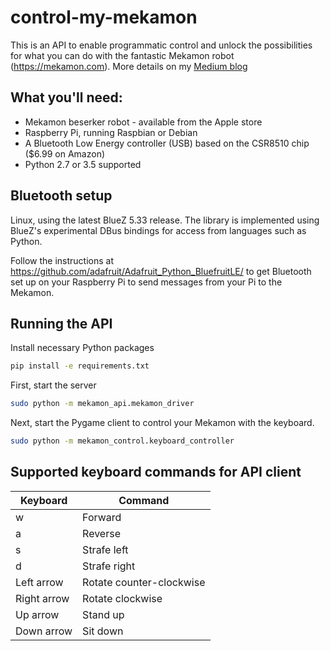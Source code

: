 # control-my-mekamon

This is an API to enable programmatic control and unlock the possibilities for what you can do with the fantastic Mekamon robot (https://mekamon.com). More details on my [Medium blog](https://medium.com/@zredlined/making-my-own-spot-mini-edfa09a7e55c)

## What you'll need:
* Mekamon beserker robot - available from the Apple store
* Raspberry Pi, running Raspbian or Debian
* A Bluetooth Low Energy controller (USB) based on the CSR8510 chip ($6.99 on Amazon)
* Python 2.7 or 3.5 supported

## Bluetooth setup
Linux, using the latest BlueZ 5.33 release. The library is implemented using BlueZ's experimental DBus bindings for access from languages such as Python.

Follow the instructions at https://github.com/adafruit/Adafruit_Python_BluefruitLE/ to get Bluetooth set up on your Raspberry Pi to send messages from your Pi to the Mekamon.

## Running the API

Install necessary Python packages
```bash
pip install -e requirements.txt
```

First, start the server
```bash
sudo python -m mekamon_api.mekamon_driver
```

Next, start the Pygame client to control your Mekamon with the keyboard. 
```bash
sudo python -m mekamon_control.keyboard_controller
```

## Supported keyboard commands for API client

| Keyboard       | Command      |
| ------------- |-------------| 
| w              | Forward      |
| a              | Reverse      |
| s              | Strafe left  |
| d              | Strafe right |
| Left arrow     | Rotate counter-clockwise |
| Right arrow    | Rotate clockwise |
| Up arrow       | Stand up     |
| Down arrow     | Sit down     |
